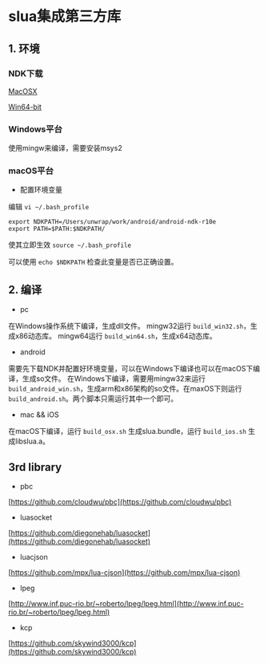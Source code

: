 # slua集成第三方库

## 1. 环境

### NDK下载

[MacOSX](https://dl.google.com/android/repository/android-ndk-r10e-darwin-x86_64.zip)

[Win64-bit](https://dl.google.com/android/repository/android-ndk-r10e-windows-x86_64.zip)

### Windows平台

使用mingw来编译，需要安装msys2

### macOS平台

* 配置环境变量

编辑 `vi ~/.bash_profile`

```
export NDKPATH=/Users/unwrap/work/android/android-ndk-r10e
export PATH=$PATH:$NDKPATH/
```
使其立即生效 `source ~/.bash_profile`

可以使用 `echo $NDKPATH` 检查此变量是否已正确设置。

## 2. 编译
* pc

在Windows操作系统下编译，生成dll文件。
mingw32运行 `build_win32.sh`，生成x86动态库。
mingw64运行 `build_win64.sh`，生成x64动态库。

* android

需要先下载NDK并配置好环境变量，可以在Windows下编译也可以在macOS下编译，生成so文件。
在Windows下编译，需要用mingw32来运行 `build_android_win.sh`，生成arm和x86架构的so文件。在maxOS下则运行 `build_android.sh`。两个脚本只需运行其中一个即可。

* mac && iOS

在macOS下编译，运行 `build_osx.sh` 生成slua.bundle，运行 `build_ios.sh` 生成libslua.a。

## 3rd library

* pbc

[https://github.com/cloudwu/pbc](https://github.com/cloudwu/pbc)

* luasocket

[https://github.com/diegonehab/luasocket](https://github.com/diegonehab/luasocket)

* luacjson

[https://github.com/mpx/lua-cjson](https://github.com/mpx/lua-cjson)

* lpeg

[http://www.inf.puc-rio.br/~roberto/lpeg/lpeg.html](http://www.inf.puc-rio.br/~roberto/lpeg/lpeg.html)

* kcp

[https://github.com/skywind3000/kcp](https://github.com/skywind3000/kcp)
